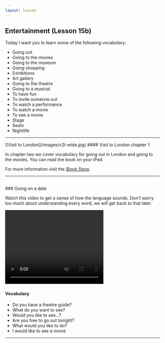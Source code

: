 ```yaml
---
layout: lesson
---
```

## Entertainment (Lesson 15b)


Today I want you to learn some of the following vocabulary:


* Going out 
* Going to the movies 
* Going to the museum
* Going shopping 
* Exhibitions 
* Art gallery 
* Going to the theatre 
* Going to a musical 
* To have fun 
* To invite someone out 
* To watch a performance 
* To watch a movie
* To see a movie 
* Stage 
* Seats
* Nightlife 


<hr>
![Visit to London](/images/v2l-wide.jpg)
#### Visit to London chapter 1

In chapter two we cover vocabulary for going out in London and going to the movies.
You can read the book on your iPad.

For more information visit the [iBook Store](https://itunes.apple.com/us/book/portuguese-for-travelers/id568515833).

<hr>

<br class="column">
### Going on a date  

Watch this video to get a sense of how the language sounds. Don't worry too much about understanding every word, we will get back to that later.


<video width="320" height="240" preload="none">
    <source type="video/youtube" src="http://www.youtube.com/watch?v=UvfgZecjKBY" />
</video>

#### Vocabulary

* Do you have a theatre guide? 
* What do you want to see? 
* Would you like to see...? 
* Are you free to go out tonight? 
* What would you like to do? 
* I would like to see a movie

<hr>




